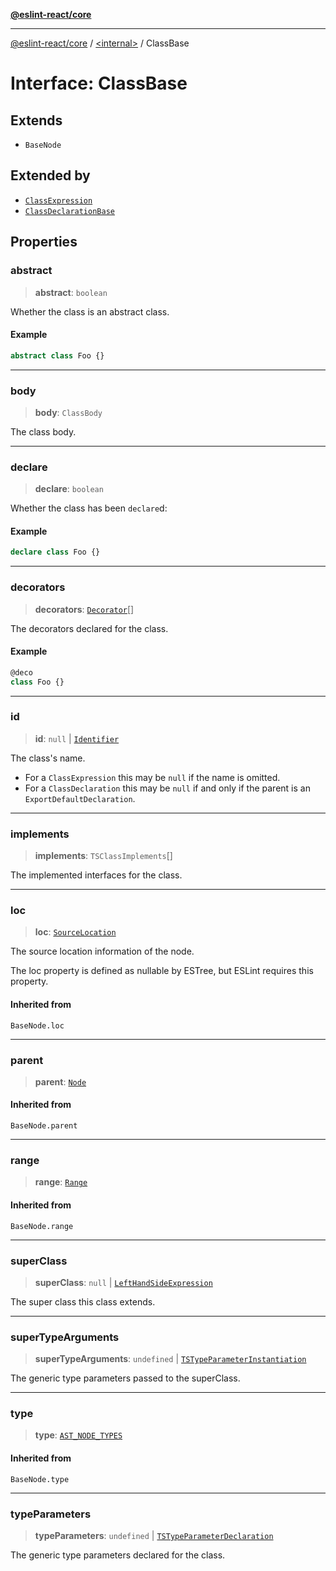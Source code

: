 [**@eslint-react/core**](../../README.md)

***

[@eslint-react/core](../../README.md) / [\<internal\>](../README.md) / ClassBase

# Interface: ClassBase

## Extends

- `BaseNode`

## Extended by

- [`ClassExpression`](ClassExpression.md)
- [`ClassDeclarationBase`](ClassDeclarationBase.md)

## Properties

### abstract

> **abstract**: `boolean`

Whether the class is an abstract class.

#### Example

```ts
abstract class Foo {}
```

***

### body

> **body**: `ClassBody`

The class body.

***

### declare

> **declare**: `boolean`

Whether the class has been `declare`d:

#### Example

```ts
declare class Foo {}
```

***

### decorators

> **decorators**: [`Decorator`](Decorator.md)[]

The decorators declared for the class.

#### Example

```ts
@deco
class Foo {}
```

***

### id

> **id**: `null` \| [`Identifier`](Identifier.md)

The class's name.
- For a `ClassExpression` this may be `null` if the name is omitted.
- For a `ClassDeclaration` this may be `null` if and only if the parent is
  an `ExportDefaultDeclaration`.

***

### implements

> **implements**: `TSClassImplements`[]

The implemented interfaces for the class.

***

### loc

> **loc**: [`SourceLocation`](SourceLocation.md)

The source location information of the node.

The loc property is defined as nullable by ESTree, but ESLint requires this property.

#### Inherited from

`BaseNode.loc`

***

### parent

> **parent**: [`Node`](../type-aliases/Node.md)

#### Inherited from

`BaseNode.parent`

***

### range

> **range**: [`Range`](../type-aliases/Range.md)

#### Inherited from

`BaseNode.range`

***

### superClass

> **superClass**: `null` \| [`LeftHandSideExpression`](../type-aliases/LeftHandSideExpression.md)

The super class this class extends.

***

### superTypeArguments

> **superTypeArguments**: `undefined` \| [`TSTypeParameterInstantiation`](TSTypeParameterInstantiation.md)

The generic type parameters passed to the superClass.

***

### type

> **type**: [`AST_NODE_TYPES`](../enumerations/AST_NODE_TYPES.md)

#### Inherited from

`BaseNode.type`

***

### typeParameters

> **typeParameters**: `undefined` \| [`TSTypeParameterDeclaration`](TSTypeParameterDeclaration.md)

The generic type parameters declared for the class.
